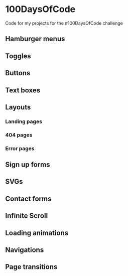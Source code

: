 # 100DaysOfCode
Code for my projects for the #100DaysOfCode challenge

## Hamburger menus

## Toggles

## Buttons

## Text boxes

## Layouts

### Landing pages

### 404 pages

### Error pages

## Sign up forms

## SVGs

## Contact forms

## Infinite Scroll

## Loading animations

## Navigations

## Page transitions